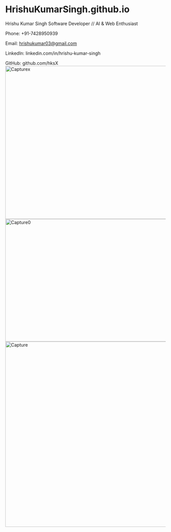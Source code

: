 # HrishuKumarSingh.github.io

Hrishu Kumar Singh
Software Developer // AI & Web Enthusiast

Phone: +91-7428950939

Email: hrishukumar03@gmail.com

LinkedIn: linkedin.com/in/hrishu-kumar-singh

GitHub: github.com/hksX
<img width="1119" height="480" alt="Capturex" src="https://github.com/user-attachments/assets/2d07a49b-a8a0-43f2-85ae-f9d5b3250029" />
<img width="1164" height="384" alt="Capture0" src="https://github.com/user-attachments/assets/049e8153-8568-484d-add2-ac2a2d6229e5" />
<img width="1302" height="581" alt="Capture" src="https://github.com/user-attachments/assets/20de5e1c-38fb-4ce4-b047-65e91691a932" />
